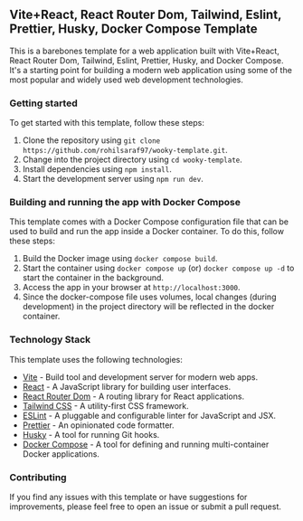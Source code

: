 ## Vite+React, React Router Dom, Tailwind, Eslint, Prettier, Husky, Docker Compose Template

This is a barebones template for a web application built with Vite+React, React Router Dom, Tailwind, Eslint, Prettier, Husky, and Docker Compose. It's a starting point for building a modern web application using some of the most popular and widely used web development technologies.

### Getting started

To get started with this template, follow these steps:

1. Clone the repository using `git clone https://github.com/rohilsaraf97/wooky-template.git`.
2. Change into the project directory using `cd wooky-template`.
3. Install dependencies using `npm install`.
4. Start the development server using `npm run dev`.

### Building and running the app with Docker Compose

This template comes with a Docker Compose configuration file that can be used to build and run the app inside a Docker container. To do this, follow these steps:

1. Build the Docker image using `docker compose build`.
2. Start the container using `docker compose up` (or) `docker compose up -d` to start the container in the background.
3. Access the app in your browser at `http://localhost:3000`.
4. Since the docker-compose file uses volumes, local changes (during development) in the project directory will be reflected in the docker container.

### Technology Stack

This template uses the following technologies:

- [Vite](https://vitejs.dev/) - Build tool and development server for modern web apps.
- [React](https://reactjs.org/) - A JavaScript library for building user interfaces.
- [React Router Dom](https://reactrouter.com/en/6.8.1) - A routing library for React applications.
- [Tailwind CSS](https://tailwindcss.com/) - A utility-first CSS framework.
- [ESLint](https://eslint.org/) - A pluggable and configurable linter for JavaScript and JSX.
- [Prettier](https://prettier.io/) - An opinionated code formatter.
- [Husky](https://typicode.github.io/husky/#/) - A tool for running Git hooks.
- [Docker Compose](https://docs.docker.com/compose/) - A tool for defining and running multi-container Docker applications.

### Contributing

If you find any issues with this template or have suggestions for improvements, please feel free to open an issue or submit a pull request.
